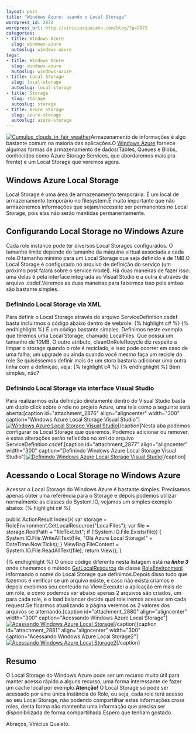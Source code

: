 ```yaml
--- 
layout: post
title: "Windows Azure: usando o Local Storage"
wordpress_id: 2872
wordpress_url: http://viniciusquaiato.com/blog/?p=2872
categories: 
- title: Windows Azure
  slug: windows-azure
  autoslug: windows-azure
tags: 
- title: Windows Azure
  slug: windows-azure
  autoslug: windows-azure
- title: Local Storage
  slug: local-storage
  autoslug: local-storage
- title: Storage
  slug: storage
  autoslug: storage
- title: Azure Storage
  slug: azure-storage
  autoslug: azure-storage
---
```

[![](http://viniciusquaiato.com/blog/wp-content/uploads/2011/01/Cumulus_clouds_in_fair_weather-150x150.jpg "Cumulus_clouds_in_fair_weather")](http://viniciusquaiato.com/blog/wp-content/uploads/2011/01/Cumulus_clouds_in_fair_weather.jpeg)Armazenamento de informações é algo bastante comum na maioria das aplicações.O [Windows Azure](http://viniciusquaiato.com/blog/category/windows-azure/) fornece algumas formas de armazenamento de dados(Tables, Queues e Blobs, conhecidos como Azure Storage Services, que abordaremos mais pra frente) e um Local Storage que veremos agora.

## Windows Azure Local Storage
Local Storage é uma área de armazenamento temporária. É um local de armazenamento temporário no filesystem.É muito importante que não armazenemos informações que sejam/necessite ser permanentes no Local Storage, pois elas não serão mantidas permanentemente.

## Configurando Local Storage no Windows Azure
Cada role instance pode ter diversos Local Storages configurados. O tamanho limite depende do tamanho da máquina virtual associada a cada role.O tamanho mínimo para um Local Storage que seja definido é de 1MB.O Local Storage é configurado no arquivo de definição do serviço (um próximo post falará sobre o service model). Há duas maneiras de fazer isso: uma delas é pela interface integrada ao Visual Studio e a outra é através de arquivo .csdef.Veremos as duas maneiras para fazermos isso pois ambas são bastante simples.

### Definindo Local Storage via XML 
Para definir o Local Storage através do arquivo ServiceDefinition.csdef basta incluirmos o código abaixo dentro de webrole:
{% highlight c# %}
<localresources>  <localstorage name="LocalFiles" cleanonrolerecycle="false" sizeinmb="10" /></localresources>
{% endhighlight %}
É um código bastante simples. Definimos neste exemplo que teremos uma Local Storage, chamado LocalFiles. Que possui um tamanho de 10MB. O outro atributo, cleanOnRoleRecycle diz respeito a limpar o storage quando o role é reciclado, e isso pode ocorrer em caso de uma falha, um upgrade ou ainda quando você mesmo faça um recicle do role.Se quiséssemos definir mais de um stora bastaria adicionar uma outra linha com a definição, veja:
{% highlight c# %}
<localresources>  <localstorage name="LocalFiles" cleanonrolerecycle="false" sizeinmb="10" />  <localstorage name="LocalTextFiles" cleanonrolerecycle="false" sizeinmb="5" /></localresources>
{% endhighlight %}
Bem simples, não?

### Definindo Local Storage via interface Visual Studio
Para realizarmos esta definição diretamente dentro do Visual Studio basta um duplo click sobre o role no projeto Azure, uma tela como a seguinte será aberta:[caption id="attachment_2876" align="aligncenter" width="300" caption="Windows Azure Local Storage Visual Studio"][![Windows Azure Local Storage Visual Studio](http://viniciusquaiato.com/blog/wp-content/uploads/2011/01/Windows-Azure-Local-Storage-Visual-Studio-300x175.png "Windows Azure Local Storage Visual Studio")](http://viniciusquaiato.com/blog/wp-content/uploads/2011/01/Windows-Azure-Local-Storage-Visual-Studio.png)[/caption]Nesta aba podemos configurar os Local Storage que queremos. Podemos adicionar ou remover, e estas alterações serão refletidas no xml do arquivo ServiceDefinition.csdef.[caption id="attachment_2877" align="aligncenter" width="300" caption="Definindo Windows Azure Local Storage Visual Studio"][![Definindo Windows Azure Local Storage Visual Studio](http://viniciusquaiato.com/blog/wp-content/uploads/2011/01/Definindo-Windows-Azure-Local-Storage-Visual-Studio-300x175.png "Definindo Windows Azure Local Storage Visual Studio")](http://viniciusquaiato.com/blog/wp-content/uploads/2011/01/Definindo-Windows-Azure-Local-Storage-Visual-Studio.png)[/caption]

## Acessando o Local Storage no Windows Azure
Acessar o Local Storage do Windows Azure é bastante simples. Precisamos apenas obter uma referência para o Storage e depois podemos utilizar normalmente as classes do System.IO, vejamos um simples exemplo abaixo:
{% highlight c# %}

public ActionResult Index(){
var storage = RoleEnvironment.GetLocalResource("LocalFiles");
var file = storage.RootPath + "fileText.txt";
    if (!System.IO.File.Exists(file))    {        System.IO.File.WriteAllText(file, "Olá Azure Local Storage!" + DateTime.Now.Ticks);
    }
    ViewBag.FileContent = System.IO.File.ReadAllText(file);
    return View();
    }

{% endhighlight %}
O único código diferente nesta listagem está na **_linha 3_** onde chamamos o método [GetLocalResource](http://msdn.microsoft.com/en-us/library/microsoft.windowsazure.serviceruntime.roleenvironment.getlocalresource.aspx) da classe [RoleEnvironment](http://msdn.microsoft.com/en-us/library/ee773173.aspx) informando o nome do Local Storage que definimos.Depois disso tudo que fazemos é verificar se um arquivo existe, e caso não exista criamos e depois exebimos seu conteúdo na View.Executei a aplicação em mais de um role, e como podemos ver abaixo apenas 2 arquivos são criados, um para cada role, e o load balancer decide qual role iremos acessar em cada request.Se ficarmos atualizando a página veremos os 2 valores dos arquivos se alternando.[caption id="attachment_2880" align="aligncenter" width="300" caption="Acessando Windows Azure Local Storage"][![Acessando Windows Azure Local Storage](http://viniciusquaiato.com/blog/wp-content/uploads/2011/01/Acessando-Windows-Azure-Local-Storage-300x184.png "Acessando Windows Azure Local Storage")](http://viniciusquaiato.com/blog/wp-content/uploads/2011/01/Acessando-Windows-Azure-Local-Storage.png)[/caption][caption id="attachment_2881" align="aligncenter" width="300" caption="Acessando Windows Azure Local Storage2"][![Acessando Windows Azure Local Storage2](http://viniciusquaiato.com/blog/wp-content/uploads/2011/01/Acessando-Windows-Azure-Local-Storage2-300x184.png "Acessando Windows Azure Local Storage2")](http://viniciusquaiato.com/blog/wp-content/uploads/2011/01/Acessando-Windows-Azure-Local-Storage2.png)[/caption]

## Resumo
O Local Storage do Windows Azure pode ser um recurso muito útil para manter acesso rápido a alguns recurso, uma forma interessante de fazer um cache local por exemplo.**Atenção!** O Local Storage só pode ser acessado por uma única instância do Role, ou seja, cada role terá acesso ao seu Local Storage, não podendo compartilhar estas informações cross roles, desta forma não mantenha uma informação que precisa ser disponibilizada de forma compartilhada.Espero que tenham gostado.

Abraços,
Vinicius Quaiato.
